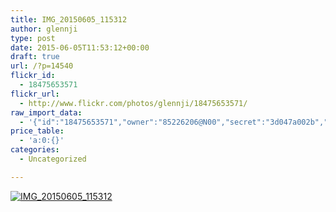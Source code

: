 ```yaml
---
title: IMG_20150605_115312
author: glennji
type: post
date: 2015-06-05T11:53:12+00:00
draft: true
url: /?p=14540
flickr_id:
  - 18475653571
flickr_url:
  - http://www.flickr.com/photos/glennji/18475653571/
raw_import_data:
  - '{"id":"18475653571","owner":"85226206@N00","secret":"3d047a002b","server":"287","farm":1,"title":"IMG_20150605_115312","ispublic":0,"isfriend":0,"isfamily":0,"description":{"_content":""},"dateupload":"1433469455","lastupdate":"1433469461","datetaken":"2015-06-05 11:53:12","datetakengranularity":"0","datetakenunknown":"0","ownername":"glennji","tags":"","machine_tags":"","originalsecret":"a40e092f5d","originalformat":"jpg","latitude":0,"longitude":0,"accuracy":0,"context":0,"media":"photo","media_status":"ready","url_o":"https://farm1.staticflickr.com/287/18475653571_a40e092f5d_o.jpg","height_o":"3120","width_o":"4160"}'
price_table:
  - 'a:0:{}'
categories:
  - Uncategorized

---
```

<p class="flickr-image">
  <a href="http://www.flickr.com/photos/glennji/18475653571/" class="flickr-link"><img src="http://i1.wp.com/glennji.com/wp-content/uploads/2015/06/18475653571_a40e092f5d_o.jpg?fit=1024%2C1024" width="" height="" alt="IMG_20150605_115312" class="keyring-img" /></a>
</p>
